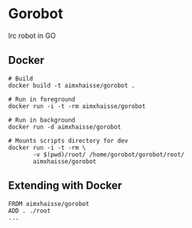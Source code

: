 Gorobot
=======

Irc robot in GO

Docker
------

    # Build
    docker build -t aimxhaisse/gorobot .

    # Run in foreground
    docker run -i -t -rm aimxhaisse/gorobot

    # Run in background
    docker run -d aimxhaisse/gorobot

    # Mounts scripts directory for dev
    docker run -i -t -rm \
    	   -v $(pwd)/root/ /home/gorobot/gorobot/root/
    	   aimxhaisse/gorobot
    	   
Extending with Docker
---------------------

    FROM aimxhaisse/gorobot
    ADD . ./root
    ...
